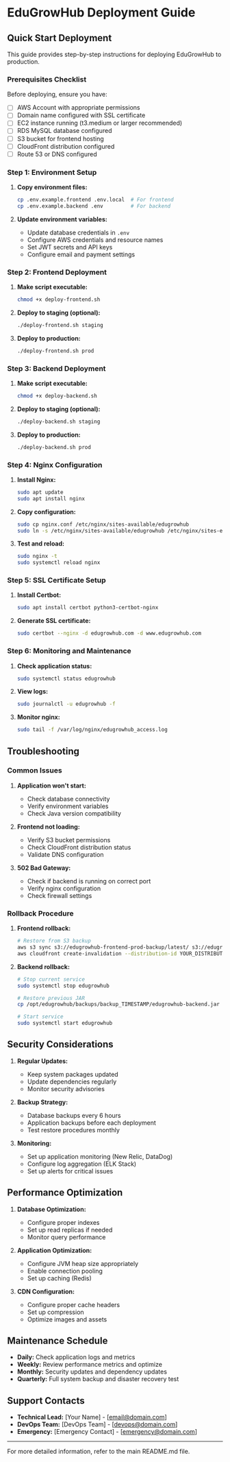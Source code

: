 # EduGrowHub Deployment Guide

## Quick Start Deployment

This guide provides step-by-step instructions for deploying EduGrowHub to production.

### Prerequisites Checklist

Before deploying, ensure you have:

- [ ] AWS Account with appropriate permissions
- [ ] Domain name configured with SSL certificate
- [ ] EC2 instance running (t3.medium or larger recommended)
- [ ] RDS MySQL database configured
- [ ] S3 bucket for frontend hosting
- [ ] CloudFront distribution configured
- [ ] Route 53 or DNS configured

### Step 1: Environment Setup

1. **Copy environment files:**
   ```bash
   cp .env.example.frontend .env.local  # For frontend
   cp .env.example.backend .env         # For backend
   ```

2. **Update environment variables:**
   - Update database credentials in `.env`
   - Configure AWS credentials and resource names
   - Set JWT secrets and API keys
   - Configure email and payment settings

### Step 2: Frontend Deployment

1. **Make script executable:**
   ```bash
   chmod +x deploy-frontend.sh
   ```

2. **Deploy to staging (optional):**
   ```bash
   ./deploy-frontend.sh staging
   ```

3. **Deploy to production:**
   ```bash
   ./deploy-frontend.sh prod
   ```

### Step 3: Backend Deployment

1. **Make script executable:**
   ```bash
   chmod +x deploy-backend.sh
   ```

2. **Deploy to staging (optional):**
   ```bash
   ./deploy-backend.sh staging
   ```

3. **Deploy to production:**
   ```bash
   ./deploy-backend.sh prod
   ```

### Step 4: Nginx Configuration

1. **Install Nginx:**
   ```bash
   sudo apt update
   sudo apt install nginx
   ```

2. **Copy configuration:**
   ```bash
   sudo cp nginx.conf /etc/nginx/sites-available/edugrowhub
   sudo ln -s /etc/nginx/sites-available/edugrowhub /etc/nginx/sites-enabled/
   ```

3. **Test and reload:**
   ```bash
   sudo nginx -t
   sudo systemctl reload nginx
   ```

### Step 5: SSL Certificate Setup

1. **Install Certbot:**
   ```bash
   sudo apt install certbot python3-certbot-nginx
   ```

2. **Generate SSL certificate:**
   ```bash
   sudo certbot --nginx -d edugrowhub.com -d www.edugrowhub.com
   ```

### Step 6: Monitoring and Maintenance

1. **Check application status:**
   ```bash
   sudo systemctl status edugrowhub
   ```

2. **View logs:**
   ```bash
   sudo journalctl -u edugrowhub -f
   ```

3. **Monitor nginx:**
   ```bash
   sudo tail -f /var/log/nginx/edugrowhub_access.log
   ```

## Troubleshooting

### Common Issues

1. **Application won't start:**
   - Check database connectivity
   - Verify environment variables
   - Check Java version compatibility

2. **Frontend not loading:**
   - Verify S3 bucket permissions
   - Check CloudFront distribution status
   - Validate DNS configuration

3. **502 Bad Gateway:**
   - Check if backend is running on correct port
   - Verify nginx configuration
   - Check firewall settings

### Rollback Procedure

1. **Frontend rollback:**
   ```bash
   # Restore from S3 backup
   aws s3 sync s3://edugrowhub-frontend-prod-backup/latest/ s3://edugrowhub-frontend-prod/
   aws cloudfront create-invalidation --distribution-id YOUR_DISTRIBUTION_ID --paths "/*"
   ```

2. **Backend rollback:**
   ```bash
   # Stop current service
   sudo systemctl stop edugrowhub
   
   # Restore previous JAR
   cp /opt/edugrowhub/backups/backup_TIMESTAMP/edugrowhub-backend.jar /opt/edugrowhub/bin/
   
   # Start service
   sudo systemctl start edugrowhub
   ```

## Security Considerations

1. **Regular Updates:**
   - Keep system packages updated
   - Update dependencies regularly
   - Monitor security advisories

2. **Backup Strategy:**
   - Database backups every 6 hours
   - Application backups before each deployment
   - Test restore procedures monthly

3. **Monitoring:**
   - Set up application monitoring (New Relic, DataDog)
   - Configure log aggregation (ELK Stack)
   - Set up alerts for critical issues

## Performance Optimization

1. **Database Optimization:**
   - Configure proper indexes
   - Set up read replicas if needed
   - Monitor query performance

2. **Application Optimization:**
   - Configure JVM heap size appropriately
   - Enable connection pooling
   - Set up caching (Redis)

3. **CDN Configuration:**
   - Configure proper cache headers
   - Set up compression
   - Optimize images and assets

## Maintenance Schedule

- **Daily:** Check application logs and metrics
- **Weekly:** Review performance metrics and optimize
- **Monthly:** Security updates and dependency updates
- **Quarterly:** Full system backup and disaster recovery test

## Support Contacts

- **Technical Lead:** [Your Name] - [email@domain.com]
- **DevOps Team:** [DevOps Team] - [devops@domain.com]
- **Emergency:** [Emergency Contact] - [emergency@domain.com]

---

For more detailed information, refer to the main README.md file.
